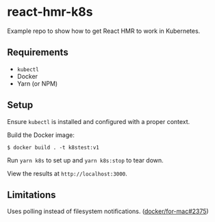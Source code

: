 # react-hmr-k8s

Example repo to show how to get React HMR to work in Kubernetes.

## Requirements

* `kubectl`
* Docker
* Yarn (or NPM)

## Setup

Ensure `kubectl` is installed and configured with a proper context.

Build the Docker image:

```
$ docker build . -t k8stest:v1
```

Run `yarn k8s` to set up and `yarn k8s:stop` to tear down.

View the results at `http://localhost:3000`.

## Limitations

Uses polling instead of filesystem notifications. ([docker/for-mac#2375](https://github.com/docker/for-mac/issues/2375))
